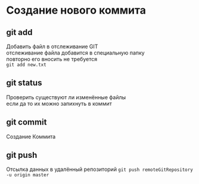 # Создание нового коммита

## git add

Добавить файл в отслеживание GIT  
отслеживание файла добавится в специальную папку  
повторно его вносить не требуется  
`git add new.txt`


## git status

Проверить существуют ли изменённые файлы  
если да то их можно запихнуть в коммит


## git commit 

Создание Коммита

## git push 

Отсылка данных в удалённый репозиторий
`git push remoteGitRepository -u origin master`


